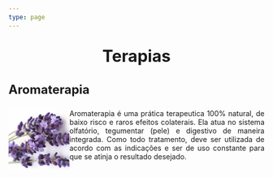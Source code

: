 ```yaml
---
type: page
---
```



<p style=" font-size:24pt; font-weight:bold; text-align:center "> Terapias </p> 


<p style=" font-size:18pt; font-weight:bold; "> Aromaterapia </p> 


<p style="text-align:justify"> 
<img align="left" width="120" height="120" src="https://raw.githubusercontent.com/CONEXAOSHANTY/conexaoshanty.github.io/master/imagens/imagem_lavanda.png"> Aromaterapia é uma prática terapeutica 100% natural, de baixo risco e raros efeitos colaterais. Ela atua no sistema olfatório, tegumentar (pele) e digestivo de maneira integrada. Como todo tratamento, deve ser utilizada de acordo com as indicações e ser de uso constante para que se atinja o resultado desejado.
</p>
